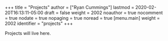 +++
title = "Projects"
author = ["Ryan Cummings"]
lastmod = 2020-02-20T16:13:11-05:00
draft = false
weight = 2002
noauthor = true
nocomment = true
nodate = true
nopaging = true
noread = true
[menu.main]
  weight = 2002
  identifier = "projects"
+++

Projects will live here.
